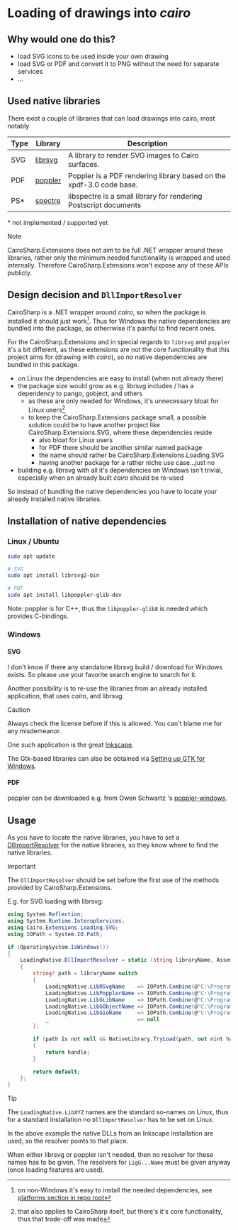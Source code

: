# Loading of drawings into _cairo_

## Why would one do this?

* load SVG icons to be used inside your own drawing
* load SVG or PDF and convert it to PNG without the need for separate services
* ...

## Used native libraries

There exist a couple of libraries that can load drawings into cairo, most notably

| Type | Library                                                          | Description                                                         |
|------|------------------------------------------------------------------|---------------------------------------------------------------------|
| SVG  | [librsvg](https://wiki.gnome.org/Projects/LibRsvg)               | A library to render SVG images to Cairo surfaces.                   |
| PDF  | [poppler](https://poppler.freedesktop.org/)                      | Poppler is a PDF rendering library based on the xpdf-3.0 code base. |
| PS*  | [spectre](https://www.freedesktop.org/wiki/Software/libspectre/) | libspectre is a small library for rendering Postscript documents    |

\* not implemented / supported yet

> [!NOTE]
> CairoSharp.Extensions does not aim to be full .NET wrapper around these libraries, rather only the minimum needed functionality is wrapped and used internally.
> Therefore CairoSharp.Extensions won't expose any of these APIs publicly.

## Design decision and `DllImportResolver`

CairoSharp is a .NET wrapper around _cairo_, so when the package is installed it should just work[^1]. Thus for Windows the native dependencies are bundled into the package, as otherrwise it's painful to find recent ones.

[^1]: on non-Windows it's easy to install the needed dependencies, see [platforms section in repo root](https://github.com/gfoidl/CairoSharp?tab=readme-ov-file#supported-platforms)

For the CairoSharp.Extensions and in special regards to `librsvg` and `poppler` it's a bit different, as these extensions are not the core functionality that this project aims for (drawing with _cairo_), so no native dependencies are bundled in this package.

* on Linux the dependencies are easy to install (when not already there)
* the package size would grow as e.g. librsvg includes / has a dependency to pango, gobject, and others
  * as these are only needed for Windows, it's unnecessary bloat for Linux users[^2]
  * to keep the CairoSharp.Extensions package small, a possible solution could be to have another project like CairoSharp.Extensions.SVG, where these dependencies reside
    * also bloat for Linux users
    * for PDF there should be another similar named package
    * the name should rather be CairoSharp.Extensions.Loading.SVG
    * having another package for a rather niche use case...just no
* building e.g. librsvg with all it's dependencies on Windows isn't trivial, especially when an already built _cairo_ should be re-used

[^2]: that also applies to CairoSharp itself, but there's it's core functionality, thus that trade-off was made

So instead of bundling the native dependencies you have to locate your already installed native libraries.

## Installation of native dependencies

### Linux / Ubuntu

```bash
sudo apt update

# SVG
sudo apt install librsvg2-bin

# PDF
sudo apt install libpoppler-glib-dev
```

Note: poppler is for C++, thus the `libpoppler-glib8` is needed which provides C-bindings.

### Windows

#### SVG

I don't know if there any standalone librsvg build / download for Windows exists. So please use your favorite search engine to search for it.

Another possibility is to re-use the libraries from an already installed application, that uses _cairo_, and librsvg.

> [!CAUTION]
> Always check the license before if this is allowed. You can't blame me for any misdemeanor.

One such application is the great [Inkscape](https://inkscape.org).

The Gtk-based libraries can also be obtained via [Setting up GTK for Windows](https://www.gtk.org/docs/installations/windows/).

#### PDF

poppler can be downloaded e.g. from  Owen Schwartz 's [poppler-windows](https://github.com/oschwartz10612/poppler-windows).

## Usage

As you have to locate the native libraries, you have to set a [DllImportResolver](https://learn.microsoft.com/en-us/dotnet/api/system.runtime.interopservices.dllimportresolver) for the native libraries, so they know where to find the native libraries.

> [!IMPORTANT]
> The `DllImportResolver` should be set before the first use of the methods provided by CairoSharp.Extensions.

E.g. for SVG loading with librsvg:
```c#
using System.Reflection;
using System.Runtime.InteropServices;
using Cairo.Extensions.Loading.SVG;
using IOPath = System.IO.Path;

if (OperatingSystem.IsWindows())
{
    LoadingNative.DllImportResolver = static (string libraryName, Assembly assembly, DllImportSearchPath? searchPath) =>
    {
        string? path = libraryName switch
        {
            LoadingNative.LibRSvgName    => IOPath.Combine(@"C:\Program Files\Inkscape\bin", "librsvg-2-2.dll"),
            LoadingNative.LibPopplerName => IOPath.Combine(@"C:\Program Files\Inkscape\bin", "libpoppler-glib-8.dll"),
            LoadingNative.LibGLibName    => IOPath.Combine(@"C:\Program Files\Inkscape\bin", "libglib-2.0-0.dll"),
            LoadingNative.LibGObjectName => IOPath.Combine(@"C:\Program Files\Inkscape\bin", "libgobject-2.0-0.dll"),
            LoadingNative.LibGioName     => IOPath.Combine(@"C:\Program Files\Inkscape\bin", "libgio-2.0-0.dll"),
            _                            => null
        };

        if (path is not null && NativeLibrary.TryLoad(path, out nint handle))
        {
            return handle;
        }

        return default;
    };
}
```

> [!TIP]
> The `LoadingNative.LibXYZ` names are the standard so-names on Linux, thus for a standard installation no `DllImportResolver` has to be set on Linux.

In the above example the native DLLs from an Inkscape installation are used, so the resolver points to that place.

When either librsvg or poppler isn't needed, then no resolver for these names has to be given.
The resolvers for `LigG...Name` must be given anyway (once loading features are used).
